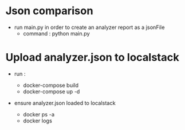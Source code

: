 # Json comparison 

* run main.py in order to create an analyzer report as a jsonFile
  - command : python main.py
  
# Upload analyzer.json to localstack

* run :
  - docker-compose build
  - docker-compose up -d


* ensure analyzer.json loaded to localstack
    - docker ps -a
    - docker logs <CONTAINER ID>

